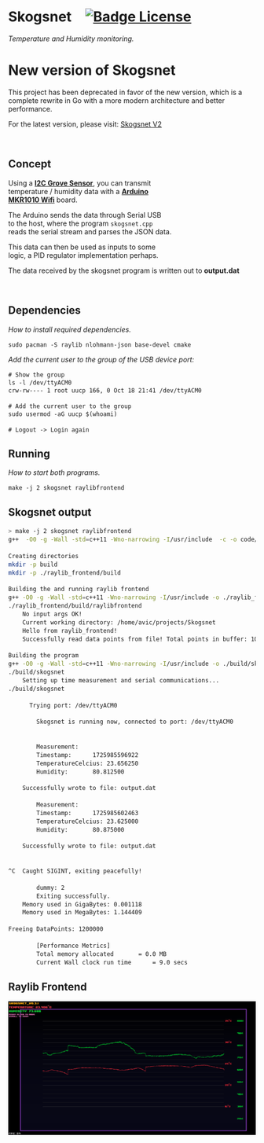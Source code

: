 # Skogsnet   [![Badge License]][license]

_Temperature and Humidity monitoring._

# New version of Skogsnet
This project has been deprecated in favor of the new version, which is a complete rewrite in Go with a more modern architecture and better performance.

For the latest version, please visit:
[Skogsnet V2](https://github.com/Avicted/skogsnet_v2)


<br>

## Concept

Using a **[I2C Grove Sensor]**, you can transmit <br>
temperature / humidity data with a **[Arduino <br>
MKR1010 Wifi][arduino]**
board.

The Arduino sends the data through Serial USB <br>
to the host, where the program `skogsnet.cpp` <br>
reads the serial stream and parses the JSON data.

This data can then be used as inputs to some <br>
logic, a PID regulator implementation perhaps.

The data received by the skogsnet program is written out to **output.dat**

<br>


## Dependencies

_How to install required dependencies._

```shell
sudo pacman -S raylib nlohmann-json base-devel cmake 
```

_Add the current user to the group of the USB device port:_
```shell
# Show the group
ls -l /dev/ttyACM0
crw-rw---- 1 root uucp 166, 0 Oct 18 21:41 /dev/ttyACM0

# Add the current user to the group
sudo usermod -aG uucp $(whoami)

# Logout -> Login again
```

## Running

_How to start both programs._

```shell
make -j 2 skogsnet raylibfrontend
```

## Skogsnet output
```bash
> make -j 2 skogsnet raylibfrontend
g++  -O0 -g -Wall -std=c++11 -Wno-narrowing -I/usr/include  -c -o code/skogsnet.o code/skogsnet.cpp

Creating directories
mkdir -p build
mkdir -p ./raylib_frontend/build

Building the and running raylib frontend
g++ -O0 -g -Wall -std=c++11 -Wno-narrowing -I/usr/include -o ./raylib_frontend/build/raylibfrontend ./raylib_frontend/frontend.cpp -L /usr/lib -lstdc++ -lm  -lraylib -lm -lpthread
./raylib_frontend/build/raylibfrontend
	No input args OK!
	Current working directory: /home/avic/projects/Skogsnet
	Hello from raylib_frontend!
	Successfully read data points from file! Total points in buffer: 100000

Building the program
g++ -O0 -g -Wall -std=c++11 -Wno-narrowing -I/usr/include -o ./build/skogsnet ./code/PID.cpp ./code/skogsnet.cpp -L /usr/lib -lstdc++ -lm 
./build/skogsnet
	Setting up time measurement and serial communications...
./build/skogsnet

      Trying port: /dev/ttyACM0

        Skogsnet is running now, connected to port: /dev/ttyACM0


        Measurement:
        Timestamp:		1725985596922
        TemperatureCelcius:	23.656250
        Humidity:		80.812500

	Successfully wrote to file: output.dat

        Measurement:
        Timestamp:		1725985602463
        TemperatureCelcius:	23.625000
        Humidity:		80.875000

	Successfully wrote to file: output.dat


^C	Caught SIGINT, exiting peacefully!

        dummy: 2
        Exiting successfully.
	Memory used in GigaBytes: 0.001118
	Memory used in MegaBytes: 1.144409

Freeing DataPoints: 1200000

        [Performance Metrics]
        Total memory allocated 		 = 0.0 MB
        Current Wall clock run time 	 = 9.0 secs
```

## Raylib Frontend

![screenshot.png](screenshot.png "Frontend")

<!----------------------------------------------------------------------------->

[badge license]: https://img.shields.io/badge/License-GPL_3-blue.svg?style=for-the-badge
[i2c grove sensor]: https://www.seeedstudio.com/Grove-Temperature-Humidity-Sensor-High-Accuracy-Mini.html
[arduino]: https://docs.arduino.cc/hardware/mkr-1000-wifi
[license]: #
